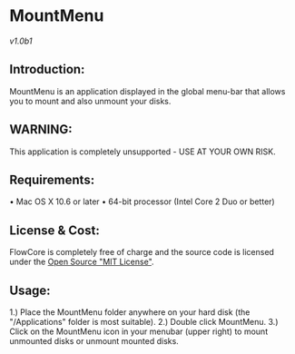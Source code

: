 
# MountMenu
*v1.0b1*

## Introduction:
MountMenu is an application displayed in the global menu-bar that allows you to mount and also unmount your disks.

## WARNING:
This application is completely unsupported - USE AT YOUR OWN RISK.

## Requirements:
• Mac OS X 10.6 or later
• 64-bit processor (Intel Core 2 Duo or better)

## License &amp; Cost:
FlowCore is completely free of charge and the source code is licensed under the [Open Source "MIT License"][1].

## Usage:
1.) Place the MountMenu folder anywhere on your hard disk (the "/Applications" folder is most suitable).
2.) Double click MountMenu.
3.) Click on the MountMenu icon in your menubar (upper right) to mount unmounted disks or unmount mounted disks.

[1]: https://opensource.org/licenses/mit-license.php
